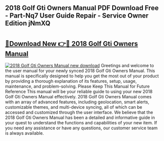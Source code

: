 ## 2018 Golf Gti Owners Manual PDF Download Free - Part-Nq7 User Guide Repair - Service Owner Edition jNmXQ

# <h2><a href="http://bc23879.oget.top/?id=2018+Golf+Gti+Owners+Manual">🔗Download New 👉🔴 2018 Golf Gti Owners Manual</a></h2>

[![2018 Golf Gti Owners Manual new download](https://i.imgur.com/5g1atiW.png)](http://bc23879.oget.top/?id=2018+Golf+Gti+Owners+Manual)
Greetings and welcome to the user manual for your newly synced 2018 Golf Gti Owners Manual. This manual is specifically designed to help you get the most out of your product by providing a thorough explanation of its features, setup, usage, maintenance, and problem-solving. Please Keep This Manual for Future Reference This manual will be your reliable guide to using your new 2018 Golf Gti Owners Manual effectively. 2018 Golf Gti Owners Manual comes with an array of advanced features, including geolocation, smart alerts, customizable themes, and multi-device syncing, all of which can be accessed and customized through the user interface. We believe that the 2018 Golf Gti Owners Manual has been a detailed and informative guide in your quest to understand the functions and capabilities of your new item. If you need any assistance or have any questions, our customer service team is always available.
